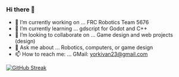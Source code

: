 ### Hi there 👋

<!--
**CompooterWzrd/CompooterWzrd** is a ✨ _special_ ✨ repository because its `README.md` (this file) appears on your GitHub profile.

Here are some ideas to get you started:

### - 🔭 I’m currently working on ... FRC Robotics Team 5676
### - 🌱 I’m currently learning ... gdscript for Godot and C++
- 👯 I’m looking to collaborate on ...
- 🤔 I’m looking for help with ...
### - 💬 Ask me about ... Robotics, computers, or game design
### - 📫 How to reach me: ... GMail: yorkivan23@gmail.com
- 😄 Pronouns: ...
- ⚡ Fun fact: ...
-->
- 🔭 I’m currently working on ... FRC Robotics Team 5676
- 🌱 I’m currently learning ... gdscript for Godot and C++
- 👯 I’m looking to collaborate on ... Game design and web projects (design)
- 💬 Ask me about ... Robotics, computers, or game design
- 📫 How to reach me: ... GMail: yorkivan23@gmail.com

[![GitHub Streak](https://streak-stats.demolab.com/?user=CompooterWzrd?border=true)](https://git.io/streak-stats)
